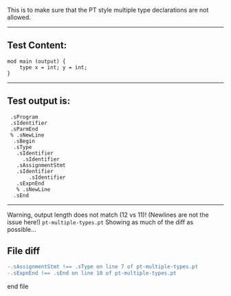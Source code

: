 This is to make sure that the PT style multiple type declarations are not allowed. 

-------------------------

Test Content: 
-------------------------
```
mod main (output) {
    type x = int; y = int;
}
```
------------------------
Test output is: 
-------------------------
```
 .sProgram
 .sIdentifier
 .sParmEnd
 % .sNewLine
  .sBegin
  .sType
   .sIdentifier
     .sIdentifier
   .sAssignmentStmt
   .sIdentifier
       .sIdentifier
   .sExpnEnd
   % .sNewLine
  .sEnd

```
------------------------
Warning, output length does not match (12 vs 11)!  (Newlines are not the issue here!) `pt-multiple-types.pt`
Showing as much of the diff as possible...

File diff
-------------------------
```diff
-.sAssignmentStmt !== .sType on line 7 of pt-multiple-types.pt
-.sExpnEnd !== .sEnd on line 10 of pt-multiple-types.pt

```
end file
